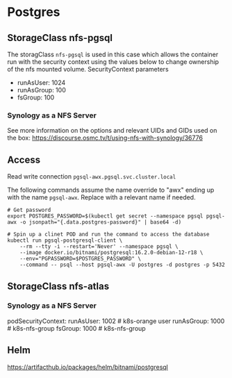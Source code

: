 # Postgres

## StorageClass nfs-pgsql

The storagClass `nfs-pgsql` is used in this case which allows the container run with the security context using the values below to change ownership of the nfs mounted volume.
SecurityContext parameters
- runAsUser: 1024
- runAsGroup: 100
- fsGroup: 100


### Synology as a NFS Server

See more information on the options and relevant UIDs and GIDs used on the box:
https://discourse.osmc.tv/t/using-nfs-with-synology/36776


## Access

Read write connection `pgsql-awx.pgsql.svc.cluster.local`

The following commands assume the name override to "awx" ending up with the name `pgsql-awx`. Replace with a relevant name if needed.
```
# Get password
export POSTGRES_PASSWORD=$(kubectl get secret --namespace pgsql pgsql-awx -o jsonpath="{.data.postgres-password}" | base64 -d)

# Spin up a clinet POD and run the command to access the database
kubectl run pgsql-postgresql-client \
    --rm --tty -i --restart='Never' --namespace pgsql \
    --image docker.io/bitnami/postgresql:16.2.0-debian-12-r18 \
    --env="PGPASSWORD=$POSTGRES_PASSWORD" \
    --command -- psql --host pgsql-awx -U postgres -d postgres -p 5432
```

## StorageClass nfs-atlas

### Synology as a NFS Server
  podSecurityContext:
    runAsUser: 1002       # k8s-orange user
    runAsGroup: 1000      # k8s-nfs-group
    fsGroup: 1000         # k8s-nfs-group


## Helm

https://artifacthub.io/packages/helm/bitnami/postgresql
